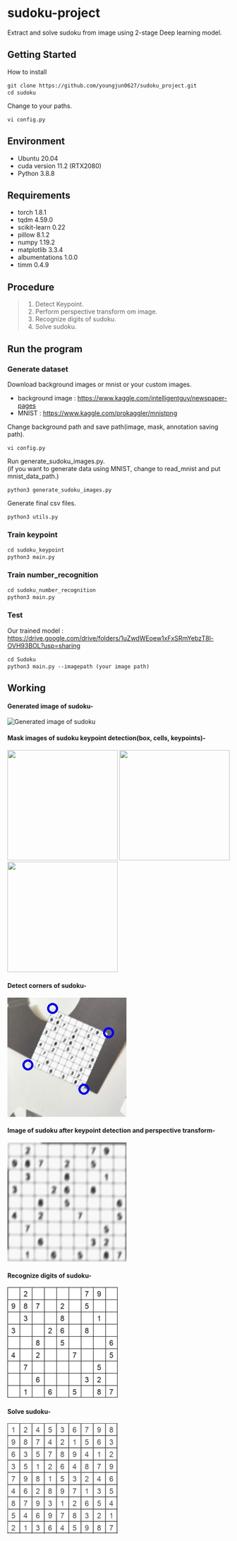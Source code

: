 # sudoku-project
Extract and solve sudoku from image using 2-stage Deep learning model.

## Getting Started
How to install
```    
git clone https://github.com/youngjun0627/sudoku_project.git
cd sudoku
```
Change to your paths.
```   
vi config.py
```   

## Environment
- Ubuntu 20.04
- cuda version 11.2 (RTX2080)
- Python 3.8.8

## Requirements
- torch 1.8.1
- tqdm 4.59.0
- scikit-learn 0.22
- pillow 8.1.2
- numpy 1.19.2
- matplotlib 3.3.4
- albumentations 1.0.0
- timm 0.4.9

## Procedure
 > 1. Detect Keypoint.
 > 2. Perform perspective transform om image.
 > 3. Recognize digits of sudoku.
 > 4. Solve sudoku.

## Run the program

### Generate dataset
Download background images or mnist or your custom images.
- background image : https://www.kaggle.com/intelligentguy/newspaper-pages
- MNIST : https://www.kaggle.com/prokaggler/mnistpng  

Change background path and save path(image, mask, annotation saving path).
```  
vi config.py
``` 
Run generate_sudoku_images.py.  
(if you want to generate data using MNIST, change to read_mnist and put mnist_data_path.)
```  
python3 generate_sudoku_images.py
```  
Generate final csv files.
```  
python3 utils.py
```  

### Train keypoint
```  
cd sudoku_keypoint
python3 main.py
```  

### Train number_recognition 
```  
cd sudoku_number_recognition 
python3 main.py
```  

### Test
Our trained model : https://drive.google.com/drive/folders/1uZwdWEoew1xFxSRmYebzT8l-OVH93BOL?usp=sharing
```  
cd Sudoku
python3 main.py --imagepath (your image path)
```  

## Working

#### Generated image of sudoku-
![Generated image of sudoku](https://user-images.githubusercontent.com/68416187/123059168-76be9c00-d444-11eb-9961-bac246d98615.png)

#### Mask images of sudoku keypoint detection(box, cells, keypoints)-
<img src="https://user-images.githubusercontent.com/68416187/123059541-dae16000-d444-11eb-9200-1441f5f48b2f.PNG"  width="250" height="250">  <img src="https://user-images.githubusercontent.com/68416187/123059679-fa788880-d444-11eb-94c8-90dfd05c6485.PNG"  width="250" height="250">  <img src="https://user-images.githubusercontent.com/68416187/123059714-03695a00-d445-11eb-8715-8e8007c30e1e.PNG"  width="250" height="250">

#### Detect corners of sudoku-
![Corners of sudoku](https://github.com/youngjun0627/sudoku_project/blob/main/result1.jpg) 

#### Image of sudoku after keypoint detection and perspective transform-
![Transformed image of sudoku](https://github.com/youngjun0627/sudoku_project/blob/main/result.jpg)

#### Recognize digits of sudoku-
![Detection sudoku image](https://github.com/youngjun0627/sudoku_project/blob/main/detection%20sudoku.jpg)

#### Solve sudoku-
![Solved sudoku image](https://github.com/youngjun0627/sudoku_project/blob/main/solution.jpg)



